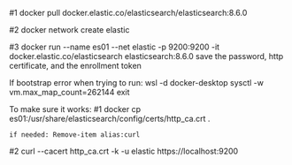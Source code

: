 #1  docker pull docker.elastic.co/elasticsearch/elasticsearch:8.6.0

#2  docker network create elastic

#3  docker run --name es01 --net elastic -p 9200:9200 -it docker.elastic.co/elasticsearch elasticsearch:8.6.0
	save the password, http certificate, and the enrollment token

If bootstrap error when trying to run:
	wsl -d docker-desktop
	sysctl -w vm.max_map_count=262144
	exit

    
To make sure it works:
#1  docker cp es01:/usr/share/elasticsearch/config/certs/http_ca.crt .

    if needed: Remove-item alias:curl

#2  curl --cacert http_ca.crt -k -u elastic https://localhost:9200